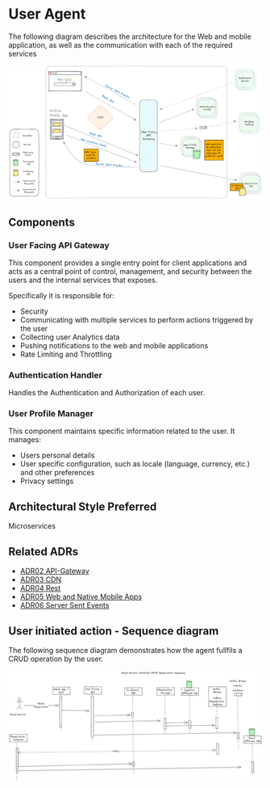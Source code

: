 # User Agent

The following diagram describes the architecture for the Web and mobile application, as well as the communication with each of the required services
<p style="text-align:center">
<img width="1000" src="../assets/user_agent.png">
</p>

## Components

### User Facing API Gateway
This component provides a single entry point for client applications and acts as a central point of control, management, and security between the users and the internal services that exposes.

Specifically it is responsible for:
- Security
- Communicating with multiple services to perform actions triggered by the user
- Collecting user Analytics data
- Pushing notifications to the web and mobile applications
- Rate Limiting and Throttling

### Authentication Handler
Handles the Authentication and Authorization of each user.

### User Profile Manager
This component maintains specific information related to the user.
It manages: 
- Users personal details
- User specific configuration, such as locale (language, currency, etc.) and other preferences
- Privacy settings

## Architectural Style Preferred
Microservices 

## Related ADRs
- [ADR02 API-Gateway](../adrs/api-gateway.md)
- [ADR03 CDN](../adrs/cdn.md)
- [ADR04 Rest](../adrs/rest.md)
- [ADR05 Web and Native Mobile Apps](../adrs/web-mobile-application.md)
- [ADR06 Server Sent Events](../adrs/server-sent-events.md)

## User initiated action - Sequence diagram

The following sequence diagram demonstrates how the agent fullfils a CRUD operation by the user.

![Road Warrior Initiated CRUD Sequence Diagram](../seq-diagrams/road-warrior-initiated-crud.png)
